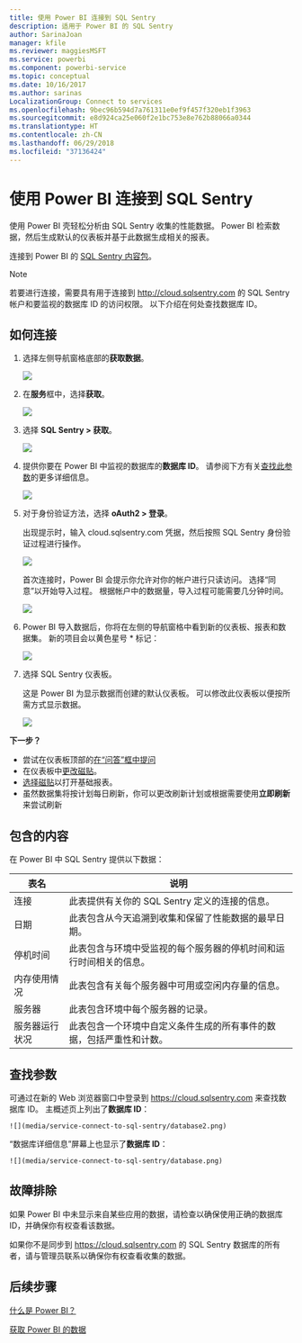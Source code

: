 ```yaml
---
title: 使用 Power BI 连接到 SQL Sentry
description: 适用于 Power BI 的 SQL Sentry
author: SarinaJoan
manager: kfile
ms.reviewer: maggiesMSFT
ms.service: powerbi
ms.component: powerbi-service
ms.topic: conceptual
ms.date: 10/16/2017
ms.author: sarinas
LocalizationGroup: Connect to services
ms.openlocfilehash: 9bec96b594d7a761311e0ef9f457f320eb1f3963
ms.sourcegitcommit: e8d924ca25e060f2e1bc753e8e762b88066a0344
ms.translationtype: HT
ms.contentlocale: zh-CN
ms.lasthandoff: 06/29/2018
ms.locfileid: "37136424"
---
```

# <a name="connect-to-sql-sentry-with-power-bi"></a>使用 Power BI 连接到 SQL Sentry
使用 Power BI 壳轻松分析由 SQL Sentry 收集的性能数据。 Power BI 检索数据，然后生成默认的仪表板并基于此数据生成相关的报表。

连接到 Power BI 的 [SQL Sentry 内容包](https://app.powerbi.com/groups/me/getdata/services/sql-sentry)。

>[!NOTE]
>若要进行连接，需要具有用于连接到  http://cloud.sqlsentry.com 的 SQL Sentry 帐户和要监视的数据库 ID 的访问权限。  以下介绍在何处查找数据库 ID。

## <a name="how-to-connect"></a>如何连接
1. 选择左侧导航窗格底部的**获取数据**。
   
   ![](media/service-connect-to-sql-sentry/pbi_getdata.png)
2. 在**服务**框中，选择**获取**。
   
   ![](media/service-connect-to-sql-sentry/pbi_getservices.png) 
3. 选择 **SQL Sentry \> 获取**。
   
   ![](media/service-connect-to-sql-sentry/sqlsentry.png)
4. 提供你要在 Power BI 中监视的数据库的**数据库 ID**。 请参阅下方有关[查找此参数](#FindingParams)的更多详细信息。
   
   ![](media/service-connect-to-sql-sentry/img2400.png)
5. 对于身份验证方法，选择 **oAuth2 \> 登录**。
   
   出现提示时，输入 cloud.sqlsentry.com 凭据，然后按照 SQL Sentry 身份验证过程进行操作。
   
   ![](media/service-connect-to-sql-sentry/img6400.png)
   
   首次连接时，Power BI 会提示你允许对你的帐户进行只读访问。 选择“同意”以开始导入过程。  根据帐户中的数据量，导入过程可能需要几分钟时间。
   
   ![](media/service-connect-to-sql-sentry/img7400.png)
6. Power BI 导入数据后，你将在左侧的导航窗格中看到新的仪表板、报表和数据集。 新的项目会以黄色星号 \* 标记：
   
   ![](media/service-connect-to-sql-sentry/img8200.png)
7. 选择 SQL Sentry 仪表板。
   
   这是 Power BI 为显示数据而创建的默认仪表板。 可以修改此仪表板以便按所需方式显示数据。
   
   ![](media/service-connect-to-sql-sentry/img9dashboard800.png)

**下一步？**

* 尝试在仪表板顶部的[在“问答”框中提问](power-bi-q-and-a.md)
* 在仪表板中[更改磁贴](service-dashboard-edit-tile.md)。
* [选择磁贴](service-dashboard-tiles.md)以打开基础报表。
* 虽然数据集将按计划每日刷新，你可以更改刷新计划或根据需要使用**立即刷新**来尝试刷新

## <a name="whats-included"></a>包含的内容
在 Power BI 中 SQL Sentry 提供以下数据：

| 表名 | 说明 |
| --- | --- |
| 连接 |此表提供有关你的 SQL Sentry 定义的连接的信息。 |
| 日期<br /> |此表包含从今天追溯到收集和保留了性能数据的最早日期。 |
| 停机时间<br /> |此表包含与环境中受监视的每个服务器的停机时间和运行时间相关的信息。 |
| 内存使用情况<br /> |此表包含有关每个服务器中可用或空闲内存量的信息。<br /> |
| 服务器<br /> |此表包含环境中每个服务器的记录。 |
| 服务器运行状况<br /> |此表包含一个环境中自定义条件生成的所有事件的数据，包括严重性和计数。 |

<a name="FindingParams"></a>

## <a name="finding-parameters"></a>查找参数
可通过在新的 Web 浏览器窗口中登录到 <https://cloud.sqlsentry.com> 来查找数据库 ID。  主概述页上列出了**数据库 ID**：

    ![](media/service-connect-to-sql-sentry/database2.png)

“数据库详细信息”屏幕上也显示了**数据库 ID**：

    ![](media/service-connect-to-sql-sentry/database.png)


## <a name="troubleshooting"></a>故障排除
如果 Power BI 中未显示来自某些应用的数据，请检查以确保使用正确的数据库 ID，并确保你有权查看该数据。 

如果你不是同步到 <https://cloud.sqlsentry.com> 的 SQL Sentry 数据库的所有者，请与管理员联系以确保你有权查看收集的数据。

## <a name="next-steps"></a>后续步骤
[什么是 Power BI？](power-bi-overview.md)

[获取 Power BI 的数据](service-get-data.md)

